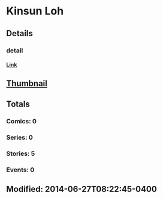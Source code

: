 # Kinsun  Loh 
## Details
### detail
#### [Link](http://marvel.com/comics/creators/12403/kinsun_loh?utm_campaign=apiRef&utm_source=225578a89fc76f3d20fbffda5d17a88d)
## [Thumbnail](http://i.annihil.us/u/prod/marvel/i/mg/b/40/image_not_available.jpg)
## Totals
### Comics: 0
### Series: 0
### Stories: 5
### Events: 0
## Modified: 2014-06-27T08:22:45-0400